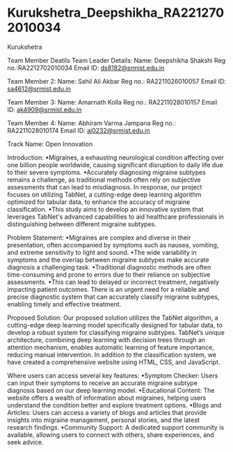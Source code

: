 # Kurukshetra_Deepshikha_RA2212702010034

Kurukshetra

Team Member Deatils
Team Leader Details:
Name: Deepshikha Shakshi
Reg no.:RA2212702010034
Email ID: ds8182@srmist.edu.in

Team Member 2:
Name: Sahil Ali Akbar
Reg no.: RA2211026010057
Email ID: sa4612@srmist.edu.in

Team Member 3:
Name: Amarnath Kolla
Reg no.: RA2211028010157
Email ID: ak4909@srmist.edu.in

Team Member 4: 
Name: Abhiram Varma Jampana
Reg no.: RA2211028010174
Email ID: aj0232@srmist.edu.in

Track Name: Open Innovation

Introduction: 
•Migraines, a exhausting neurological condition affecting over one billion people worldwide, causing significant disruption to daily life due to their severe symptoms.
•Accurately diagnosing migraine subtypes remains a challenge, as traditional methods often rely on subjective assessments that can lead to misdiagnosis. In response, our project focuses on utilizing TabNet, a cutting-edge deep learning algorithm optimized for tabular data, to enhance the accuracy of migraine classification. 
•This study aims to develop an innovative system that leverages TabNet's advanced capabilities to aid healthcare professionals in distinguishing between different migraine subtypes.

Problem Statement:
•Migraines are complex and diverse in their presentation, often accompanied by symptoms such as nausea, vomiting, and extreme sensitivity to light and sound. 
•The wide variability in symptoms and the overlap between migraine subtypes make accurate diagnosis a challenging task.
•Traditional diagnostic methods are often time-consuming and prone to errors due to their reliance on subjective assessments.
•This can lead to delayed or incorrect treatment, negatively impacting patient outcomes. There is an urgent need for a reliable and precise diagnostic system that can accurately classify migraine subtypes, enabling timely and effective treatment.

Proposed Solution:
Our proposed solution utilizes the TabNet algorithm, a cutting-edge deep learning model specifically designed for tabular data, to develop a robust system for classifying migraine subtypes. TabNet’s unique architecture, combining deep learning with decision trees through an attention mechanism, enables automatic learning of feature importance, reducing manual intervention. In addition to the classification system, we have created a comprehensive website using HTML, CSS, and JavaScript.

Where users can access several key features:
•Symptom Checker: Users can input their symptoms to receive an accurate migraine subtype diagnosis based on our deep learning model.
•Educational Content: The website offers a wealth of information about migraines, helping users understand the condition better and explore treatment options.
•Blogs and Articles: Users can access a variety of blogs and articles that provide insights into migraine management, personal stories, and the latest research findings.
•Community Support: A dedicated support community is available, allowing users to connect with others, share experiences, and seek advice.
